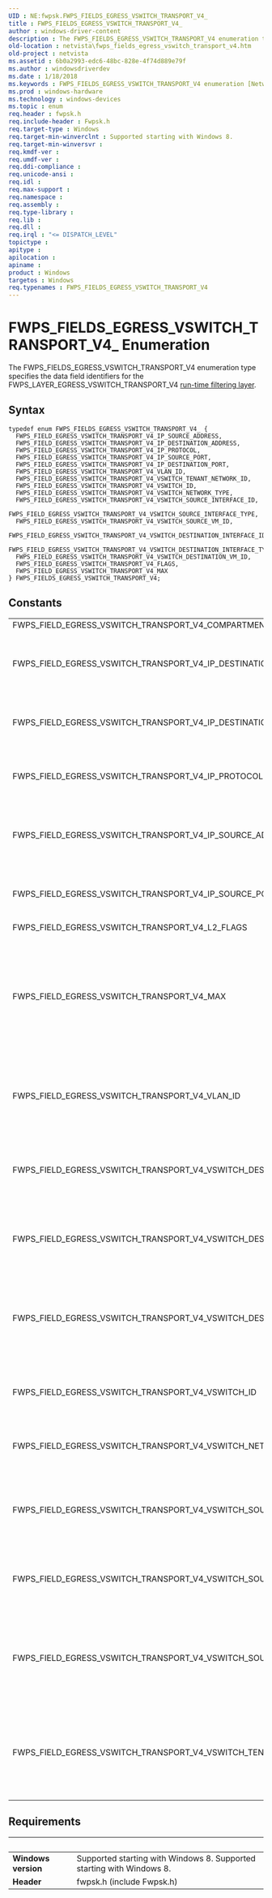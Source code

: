 ```yaml
---
UID : NE:fwpsk.FWPS_FIELDS_EGRESS_VSWITCH_TRANSPORT_V4_
title : FWPS_FIELDS_EGRESS_VSWITCH_TRANSPORT_V4_
author : windows-driver-content
description : The FWPS_FIELDS_EGRESS_VSWITCH_TRANSPORT_V4 enumeration type specifies the data field identifiers for the FWPS_LAYER_EGRESS_VSWITCH_TRANSPORT_V4 run-time filtering layer.
old-location : netvista\fwps_fields_egress_vswitch_transport_v4.htm
old-project : netvista
ms.assetid : 6b0a2993-edc6-48bc-828e-4f74d889e79f
ms.author : windowsdriverdev
ms.date : 1/18/2018
ms.keywords : FWPS_FIELDS_EGRESS_VSWITCH_TRANSPORT_V4 enumeration [Network Drivers Starting with Windows Vista], netvista.fwps_fields_egress_vswitch_transport_v4, FWPS_FIELD_EGRESS_VSWITCH_TRANSPORT_V4_VSWITCH_NETWORK_TYPE, FWPS_FIELDS_EGRESS_VSWITCH_TRANSPORT_V4_, FWPS_FIELD_EGRESS_VSWITCH_TRANSPORT_V4_VSWITCH_DESTINATION_VM_ID, fwpsk/FWPS_FIELD_EGRESS_VSWITCH_TRANSPORT_V4_VSWITCH_DESTINATION_VM_ID, FWPS_FIELDS_EGRESS_VSWITCH_TRANSPORT_V4, fwpsk/FWPS_FIELD_EGRESS_VSWITCH_TRANSPORT_V4_VSWITCH_TENANT_NETWORK_ID, FWPS_FIELD_EGRESS_VSWITCH_TRANSPORT_V4_IP_DESTINATION_ADDRESS, FWPS_FIELD_EGRESS_VSWITCH_TRANSPORT_V4_VSWITCH_ID, fwpsk/FWPS_FIELD_EGRESS_VSWITCH_TRANSPORT_V4_VSWITCH_SOURCE_VM_ID, FWPS_FIELD_EGRESS_VSWITCH_TRANSPORT_V4_VSWITCH_DESTINATION_INTERFACE_TYPE, fwpsk/FWPS_FIELD_EGRESS_VSWITCH_TRANSPORT_V4_VSWITCH_SOURCE_INTERFACE_ID, fwpsk/FWPS_FIELD_EGRESS_VSWITCH_TRANSPORT_V4_VLAN_ID, FWPS_FIELD_EGRESS_VSWITCH_TRANSPORT_V4_VSWITCH_TENANT_NETWORK_ID, FWPS_FIELD_EGRESS_VSWITCH_TRANSPORT_V4_MAX, FWPS_FIELD_EGRESS_VSWITCH_TRANSPORT_V4_FLAGS, fwpsk/FWPS_FIELD_EGRESS_VSWITCH_TRANSPORT_V4_VSWITCH_DESTINATION_INTERFACE_ID, FWPS_FIELD_EGRESS_VSWITCH_TRANSPORT_V4_VLAN_ID, fwpsk/FWPS_FIELD_EGRESS_VSWITCH_TRANSPORT_V4_IP_SOURCE_PORT, fwpsk/FWPS_FIELD_EGRESS_VSWITCH_TRANSPORT_V4_VSWITCH_NETWORK_TYPE, fwpsk/FWPS_FIELD_EGRESS_VSWITCH_TRANSPORT_V4_FLAGS, FWPS_FIELD_EGRESS_VSWITCH_TRANSPORT_V4_IP_SOURCE_ADDRESS, FWPS_FIELD_EGRESS_VSWITCH_TRANSPORT_V4_VSWITCH_DESTINATION_INTERFACE_ID, fwpsk/FWPS_FIELD_EGRESS_VSWITCH_TRANSPORT_V4_MAX, FWPS_FIELD_EGRESS_VSWITCH_TRANSPORT_V4_IP_DESTINATION_PORT, FWPS_FIELD_EGRESS_VSWITCH_TRANSPORT_V4_VSWITCH_SOURCE_VM_ID, fwpsk/FWPS_FIELD_EGRESS_VSWITCH_TRANSPORT_V4_IP_DESTINATION_ADDRESS, fwpsk/FWPS_FIELD_EGRESS_VSWITCH_TRANSPORT_V4_IP_PROTOCOL, FWPS_FIELD_EGRESS_VSWITCH_TRANSPORT_V4_IP_SOURCE_PORT, FWPS_FIELD_EGRESS_VSWITCH_TRANSPORT_V4_VSWITCH_SOURCE_INTERFACE_TYPE, fwpsk/FWPS_FIELD_EGRESS_VSWITCH_TRANSPORT_V4_VSWITCH_ID, fwpsk/FWPS_FIELD_EGRESS_VSWITCH_TRANSPORT_V4_IP_SOURCE_ADDRESS, fwpsk/FWPS_FIELD_EGRESS_VSWITCH_TRANSPORT_V4_IP_DESTINATION_PORT, fwpsk/FWPS_FIELD_EGRESS_VSWITCH_TRANSPORT_V4_VSWITCH_SOURCE_INTERFACE_TYPE, FWPS_FIELD_EGRESS_VSWITCH_TRANSPORT_V4_VSWITCH_SOURCE_INTERFACE_ID, fwpsk/FWPS_FIELD_EGRESS_VSWITCH_TRANSPORT_V4_VSWITCH_DESTINATION_INTERFACE_TYPE, FWPS_FIELD_EGRESS_VSWITCH_TRANSPORT_V4_IP_PROTOCOL, fwpsk/FWPS_FIELDS_EGRESS_VSWITCH_TRANSPORT_V4
ms.prod : windows-hardware
ms.technology : windows-devices
ms.topic : enum
req.header : fwpsk.h
req.include-header : Fwpsk.h
req.target-type : Windows
req.target-min-winverclnt : Supported starting with Windows 8.
req.target-min-winversvr : 
req.kmdf-ver : 
req.umdf-ver : 
req.ddi-compliance : 
req.unicode-ansi : 
req.idl : 
req.max-support : 
req.namespace : 
req.assembly : 
req.type-library : 
req.lib : 
req.dll : 
req.irql : "<= DISPATCH_LEVEL"
topictype : 
apitype : 
apilocation : 
apiname : 
product : Windows
targetos : Windows
req.typenames : FWPS_FIELDS_EGRESS_VSWITCH_TRANSPORT_V4
---
```


# FWPS_FIELDS_EGRESS_VSWITCH_TRANSPORT_V4_ Enumeration
The FWPS_FIELDS_EGRESS_VSWITCH_TRANSPORT_V4 enumeration type specifies the data field identifiers for the
  FWPS_LAYER_EGRESS_VSWITCH_TRANSPORT_V4 
  <a href="https://msdn.microsoft.com/en-us/library/windows/desktop/aa366492">run-time filtering layer</a>.

## Syntax
````
typedef enum FWPS_FIELDS_EGRESS_VSWITCH_TRANSPORT_V4_ { 
  FWPS_FIELD_EGRESS_VSWITCH_TRANSPORT_V4_IP_SOURCE_ADDRESS,
  FWPS_FIELD_EGRESS_VSWITCH_TRANSPORT_V4_IP_DESTINATION_ADDRESS,
  FWPS_FIELD_EGRESS_VSWITCH_TRANSPORT_V4_IP_PROTOCOL,
  FWPS_FIELD_EGRESS_VSWITCH_TRANSPORT_V4_IP_SOURCE_PORT,
  FWPS_FIELD_EGRESS_VSWITCH_TRANSPORT_V4_IP_DESTINATION_PORT,
  FWPS_FIELD_EGRESS_VSWITCH_TRANSPORT_V4_VLAN_ID,
  FWPS_FIELD_EGRESS_VSWITCH_TRANSPORT_V4_VSWITCH_TENANT_NETWORK_ID,
  FWPS_FIELD_EGRESS_VSWITCH_TRANSPORT_V4_VSWITCH_ID,
  FWPS_FIELD_EGRESS_VSWITCH_TRANSPORT_V4_VSWITCH_NETWORK_TYPE,
  FWPS_FIELD_EGRESS_VSWITCH_TRANSPORT_V4_VSWITCH_SOURCE_INTERFACE_ID,
  FWPS_FIELD_EGRESS_VSWITCH_TRANSPORT_V4_VSWITCH_SOURCE_INTERFACE_TYPE,
  FWPS_FIELD_EGRESS_VSWITCH_TRANSPORT_V4_VSWITCH_SOURCE_VM_ID,
  FWPS_FIELD_EGRESS_VSWITCH_TRANSPORT_V4_VSWITCH_DESTINATION_INTERFACE_ID,
  FWPS_FIELD_EGRESS_VSWITCH_TRANSPORT_V4_VSWITCH_DESTINATION_INTERFACE_TYPE,
  FWPS_FIELD_EGRESS_VSWITCH_TRANSPORT_V4_VSWITCH_DESTINATION_VM_ID,
  FWPS_FIELD_EGRESS_VSWITCH_TRANSPORT_V4_FLAGS,
  FWPS_FIELD_EGRESS_VSWITCH_TRANSPORT_V4_MAX
} FWPS_FIELDS_EGRESS_VSWITCH_TRANSPORT_V4;
````

## Constants

<table>

<tr>
<td>FWPS_FIELD_EGRESS_VSWITCH_TRANSPORT_V4_COMPARTMENT_ID</td>
<td></td>
</tr>

<tr>
<td>FWPS_FIELD_EGRESS_VSWITCH_TRANSPORT_V4_IP_DESTINATION_ADDRESS</td>
<td>The virtual switch egress IP destination address field.</td>
</tr>

<tr>
<td>FWPS_FIELD_EGRESS_VSWITCH_TRANSPORT_V4_IP_DESTINATION_PORT</td>
<td>The virtual switch egress IP destination port  field.</td>
</tr>

<tr>
<td>FWPS_FIELD_EGRESS_VSWITCH_TRANSPORT_V4_IP_PROTOCOL</td>
<td>The virtual switch egress IP protocol  field.</td>
</tr>

<tr>
<td>FWPS_FIELD_EGRESS_VSWITCH_TRANSPORT_V4_IP_SOURCE_ADDRESS</td>
<td>The virtual switch egress IP source address field.</td>
</tr>

<tr>
<td>FWPS_FIELD_EGRESS_VSWITCH_TRANSPORT_V4_IP_SOURCE_PORT</td>
<td>The virtual switch egress IP source port field.</td>
</tr>

<tr>
<td>FWPS_FIELD_EGRESS_VSWITCH_TRANSPORT_V4_L2_FLAGS</td>
<td></td>
</tr>

<tr>
<td>FWPS_FIELD_EGRESS_VSWITCH_TRANSPORT_V4_MAX</td>
<td>The maximum value for this enumeration. This value might change in future versions of the NDIS header files and binaries.</td>
</tr>

<tr>
<td>FWPS_FIELD_EGRESS_VSWITCH_TRANSPORT_V4_VLAN_ID</td>
<td>The virtual switch egress virtual LAN (VLAN) identifier field.</td>
</tr>

<tr>
<td>FWPS_FIELD_EGRESS_VSWITCH_TRANSPORT_V4_VSWITCH_DESTINATION_INTERFACE_ID</td>
<td>The virtual switch egress destination interface identifier field.</td>
</tr>

<tr>
<td>FWPS_FIELD_EGRESS_VSWITCH_TRANSPORT_V4_VSWITCH_DESTINATION_INTERFACE_TYPE</td>
<td>The virtual switch egress destination interface type field.</td>
</tr>

<tr>
<td>FWPS_FIELD_EGRESS_VSWITCH_TRANSPORT_V4_VSWITCH_DESTINATION_VM_ID</td>
<td>The virtual switch egress destination virtual machine (VM) identifier field.</td>
</tr>

<tr>
<td>FWPS_FIELD_EGRESS_VSWITCH_TRANSPORT_V4_VSWITCH_ID</td>
<td>The virtual switch egress identifier field.</td>
</tr>

<tr>
<td>FWPS_FIELD_EGRESS_VSWITCH_TRANSPORT_V4_VSWITCH_NETWORK_TYPE</td>
<td>The virtual switch egress network type field.</td>
</tr>

<tr>
<td>FWPS_FIELD_EGRESS_VSWITCH_TRANSPORT_V4_VSWITCH_SOURCE_INTERFACE_ID</td>
<td>The virtual switch egress source interface identifier field.</td>
</tr>

<tr>
<td>FWPS_FIELD_EGRESS_VSWITCH_TRANSPORT_V4_VSWITCH_SOURCE_INTERFACE_TYPE</td>
<td>The virtual switch egress source interface type  field.</td>
</tr>

<tr>
<td>FWPS_FIELD_EGRESS_VSWITCH_TRANSPORT_V4_VSWITCH_SOURCE_VM_ID</td>
<td>The virtual switch egress source virtual machine (VM) identifier field.</td>
</tr>

<tr>
<td>FWPS_FIELD_EGRESS_VSWITCH_TRANSPORT_V4_VSWITCH_TENANT_NETWORK_ID</td>
<td>The virtual switch egress virtual switch tenant network identifier field.</td>
</tr>
</table>


## Requirements
| &nbsp; | &nbsp; |
| ---- |:---- |
| **Windows version** | Supported starting with Windows 8. Supported starting with Windows 8. |
| **Header** | fwpsk.h (include Fwpsk.h) |